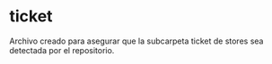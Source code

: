 # ticket
Archivo creado para asegurar que la subcarpeta ticket de stores sea detectada por el repositorio.